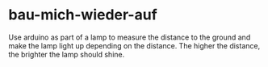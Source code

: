 # bau-mich-wieder-auf

Use arduino as part of a lamp to measure the distance to the ground and make the lamp light up depending on the distance. The higher the distance, the brighter the lamp should shine.
